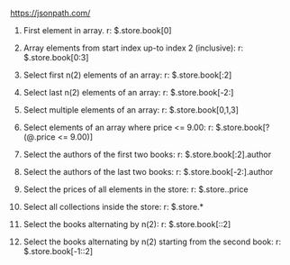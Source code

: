 https://jsonpath.com/

1. First element in array.
r: $.store.book[0]

2. Array elements from start index up-to index 2 (inclusive):
r: $.store.book[0:3]

3. Select first n(2) elements of an array:
r: $.store.book[:2]

4. Select last n(2) elements of an array:
r: $.store.book[-2:]

5. Select multiple elements of an array:
r: $.store.book[0,1,3]

6. Select elements of an array where price <= 9.00:
r: $.store.book[?(@.price <= 9.00)]

7. Select the authors of the first two books:
r: $.store.book[:2].author

8. Select the authors of the last two books:
r: $.store.book[-2:].author

9. Select the prices of all elements in the store:
r: $.store..price

10. Select all collections inside the store:
r: $.store.*

11. Select the books alternating by n(2):
r: $.store.book[::2]

11. Select the books alternating by n(2) starting from the second book:
r: $.store.book[-1::2]